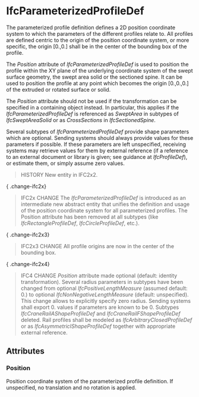 # IfcParameterizedProfileDef

The parameterized profile definition defines a 2D position coordinate system to which the parameters of the different profiles relate to. All profiles are defined centric to the origin of the position coordinate system, or more specific, the origin [0.,0.] shall be in the center of the bounding box of the profile.<!-- end of definition -->

The _Position_ attribute of _IfcParameterizedProfileDef_ is used to position the profile within the XY plane of the underlying coordinate system of the swept surface geometry, the swept area solid or the sectioned spine. It can be used to position the profile at any point which becomes the origin [0.,0.,0.] of the extruded or rotated surface or solid.

The _Position_ attribute should not be used if the transformation can be specified in a containing object instead. In particular, this applies if the _IfcParameterizedProfileDef_ is referenced as _SweptArea_ in subtypes of _IfcSweptAreaSolid_ or as _CrossSections_ in _IfcSectionedSpine_.

Several subtypes of _IfcParameterizedProfileDef_ provide shape parameters which are optional. Sending systems should always provide values for these parameters if possible. If these parameters are left unspecified, receiving systems may retrieve values for them by external reference (if a reference to an external document or library is given; see guidance at _IfcProfileDef_), or estimate them, or simply assume zero values.

> HISTORY  New entity in IFC2x2.

{ .change-ifc2x}
> IFC2x CHANGE  The _IfcParameterizedProfileDef_ is introduced as an intermediate new abstract entity that unifies the definition and usage of the position coordinate system for all parameterized profiles. The Position attribute has been removed at all subtypes (like _IfcRectangleProfileDef_, _IfcCircleProfileDef_, etc.).

{ .change-ifc2x3}
> IFC2x3 CHANGE  All profile origins are now in the center of the bounding box.

{ .change-ifc2x4}
> IFC4 CHANGE  _Position_ attribute made optional (default: identity transformation).
> Several radius parameters in subtypes have been changed from optional _IfcPositiveLengthMeasure_ (assumed default: 0.) to optional _IfcNonNegativeLengthMeasure_ (default: unspecified). This change allows to explicitly specify zero radius. Sending systems shall export 0. values if parameters are known to be 0.
> Subtypes _IfcCraneRailAShapeProfileDef_ and _IfcCraneRailFShapeProfileDef_ deleted. Rail profiles shall be modeled as _IfcArbitraryClosedProfileDef_ or as _IfcAsymmetricIShapeProfileDef_ together with appropriate external reference.

## Attributes

### Position
Position coordinate system of the parameterized profile definition. If unspecified, no translation and no rotation is applied.
